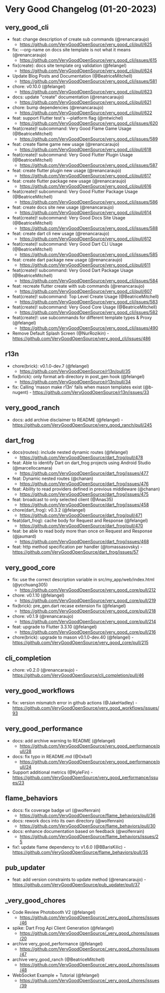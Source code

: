 # Very Good Changelog (01-20-2023)

## very_good_cli

- feat: change description of create sub commands (@renancaraujo)
  - https://github.com/VeryGoodOpenSource/very_good_cli/pull/625
- fix: --org-name on docs site template is not what it means (@renancaraujo)
  - https://github.com/VeryGoodOpenSource/very_good_cli/issues/615
- fix(create): docs site template org validation (@felangel)
  - https://github.com/VeryGoodOpenSource/very_good_cli/pull/624
- Update Blog Posts and Documentation (@BeatriceMitchell)
  - https://github.com/VeryGoodOpenSource/very_good_cli/issues/581
- chore: v0.10.0 (@felangel)
  - https://github.com/VeryGoodOpenSource/very_good_cli/pull/623
- docs: update "create" documentation (@renancaraujo)
  - https://github.com/VeryGoodOpenSource/very_good_cli/pull/621
- chore: bump dependencies (@renancaraujo)
  - https://github.com/VeryGoodOpenSource/very_good_cli/pull/622
- feat: support Flutter test's --platform flag (@mtwichel)
  - https://github.com/VeryGoodOpenSource/very_good_cli/issues/620
- feat(create)! subcommand: Very Good Flame Game Usage (@BeatriceMitchell)
  - https://github.com/VeryGoodOpenSource/very_good_cli/issues/589
- feat: create flame game new usage (@renancaraujo)
  - https://github.com/VeryGoodOpenSource/very_good_cli/pull/618
- feat(create)! subcommand: Very Good Flutter Plugin Usage (@BeatriceMitchell)
  - https://github.com/VeryGoodOpenSource/very_good_cli/issues/587
- feat: create flutter plugin new usage (@renancaraujo)
  - https://github.com/VeryGoodOpenSource/very_good_cli/pull/617
- feat: create flutter package new usage (@renancaraujo)
  - https://github.com/VeryGoodOpenSource/very_good_cli/pull/616
- feat(create)! subcommand: Very Good Flutter Package Usage (@BeatriceMitchell)
  - https://github.com/VeryGoodOpenSource/very_good_cli/issues/586
- feat: create docs site new usage (@renancaraujo)
  - https://github.com/VeryGoodOpenSource/very_good_cli/pull/614
- feat(create)! subcommand: Very Good Docs Site Usage (@BeatriceMitchell)
  - https://github.com/VeryGoodOpenSource/very_good_cli/issues/588
- feat: create dart cli new usage (@renancaraujo)
  - https://github.com/VeryGoodOpenSource/very_good_cli/pull/612
- feat(create)! subcommand: Very Good Dart CLI Usage (@BeatriceMitchell)
  - https://github.com/VeryGoodOpenSource/very_good_cli/issues/585
- feat: create dart package new usage (@renancaraujo)
  - https://github.com/VeryGoodOpenSource/very_good_cli/pull/611
- feat(create)! subcommand: Very Good Dart Package Usage (@BeatriceMitchell)
  - https://github.com/VeryGoodOpenSource/very_good_cli/issues/584
- feat: recreate flutter create with sub commands (@renancaraujo)
  - https://github.com/VeryGoodOpenSource/very_good_cli/pull/607
- feat(create)! subcommand: Top Level Create Usage (@BeatriceMitchell)
  - https://github.com/VeryGoodOpenSource/very_good_cli/issues/583
- feat(create)! subcommand: Very Good Core Usage (@BeatriceMitchell)
  - https://github.com/VeryGoodOpenSource/very_good_cli/issues/582
- feat(create)!: use subcommands for different template types & Proxy (@felangel)
  - https://github.com/VeryGoodOpenSource/very_good_cli/issues/490
- Remove Default Splash Screen (@NurRozikin) - https://github.com/VeryGoodOpenSource/very_good_cli/issues/486
  ​

## r13n

- chore(brick): v0.1.0-dev.7 (@felangel)
  - https://github.com/VeryGoodOpenSource/r13n/pull/35
- fix(brick): only format arb directory in post_gen hook (@felangel)
  - https://github.com/VeryGoodOpenSource/r13n/pull/34
- fix: Calling 'mason make r13n' fails when mason templates exist (@b-nugent) - https://github.com/VeryGoodOpenSource/r13n/issues/33
  ​

## very_good_ranch

- docs: add archive disclaimer to README (@felangel) - https://github.com/VeryGoodOpenSource/very_good_ranch/pull/245
  ​

## dart_frog

- docs(routes): include nested dynamic routes (@felangel)
  - https://github.com/VeryGoodOpenSource/dart_frog/pull/478
- feat: Able to identify Dart on dart_frog projects using Android Studio (@marcellocamara)
  - https://github.com/VeryGoodOpenSource/dart_frog/issues/477
- feat: Dynamic nested routes (@chanan)
  - https://github.com/VeryGoodOpenSource/dart_frog/issues/476
- feat: Ability to read providers defined in previous middleware (@chanan)
  - https://github.com/VeryGoodOpenSource/dart_frog/issues/475
- feat: broadcast to only selected client (@Anas35)
  - https://github.com/VeryGoodOpenSource/dart_frog/issues/458
- chore(dart_frog): v0.3.2 (@felangel)
  - https://github.com/VeryGoodOpenSource/dart_frog/pull/471
- feat(dart_frog): cache body for Request and Response (@felangel)
  - https://github.com/VeryGoodOpenSource/dart_frog/pull/470
- feat: be able to read body more than once on Request and Response (@jaumard)
  - https://github.com/VeryGoodOpenSource/dart_frog/issues/468
- feat: http method specification per handler (@tomassasovsky) - https://github.com/VeryGoodOpenSource/dart_frog/issues/57
  ​

## very_good_core

- fix: use the correct description variable in src/my_app/web/index.html (@ycchuang305)
  - https://github.com/VeryGoodOpenSource/very_good_core/pull/212
- chore: v0.1.10 (@felangel)
  - https://github.com/VeryGoodOpenSource/very_good_core/pull/219
- fix(brick): pre_gen.dart recase extension fix (@felangel)
  - https://github.com/VeryGoodOpenSource/very_good_core/pull/218
- chore: v0.1.9 (@renancaraujo)
  - https://github.com/VeryGoodOpenSource/very_good_core/pull/214
- feat: upgrade to Flutter 3.3.10 (@felangel)
  - https://github.com/VeryGoodOpenSource/very_good_core/pull/216
- chore(brick): upgrade to mason v0.1.0-dev.40 (@felangel) - https://github.com/VeryGoodOpenSource/very_good_core/pull/215
  ​

## cli_completion

- chore: v0.2.0 (@renancaraujo) - https://github.com/VeryGoodOpenSource/cli_completion/pull/46
  ​

## very_good_workflows

- fix: version mismatch error in github actions (@JakeHadley) - https://github.com/VeryGoodOpenSource/very_good_workflows/issues/93
  ​

## very_good_performance

- docs: add archive warning to README (@felangel)
  - https://github.com/VeryGoodOpenSource/very_good_performance/pull/28
- docs: fix typo in README.md (@0xba1)
  - https://github.com/VeryGoodOpenSource/very_good_performance/pull/24
- Support additional metrics (@KyleFin) - https://github.com/VeryGoodOpenSource/very_good_performance/issues/23
  ​

## flame_behaviors

- docs: fix coverage badge url (@wolfenrain)
  - https://github.com/VeryGoodOpenSource/flame_behaviors/pull/36
- docs: rework docs into its own directory (@wolfenrain)
  - https://github.com/VeryGoodOpenSource/flame_behaviors/pull/30
- docs: enhance documentation based on feedback (@wolfenrain)
  - https://github.com/VeryGoodOpenSource/flame_behaviors/issues/25
- fix!: update flame dependency to v1.6.0 (@BBarisKilic) - https://github.com/VeryGoodOpenSource/flame_behaviors/pull/35
  ​

## pub_updater

- feat: add version constraints to update method (@renancaraujo) - https://github.com/VeryGoodOpenSource/pub_updater/pull/37
  ​

## \_very_good_chores

- Code Review Photobooth V2 (@felangel)
  - https://github.com/VeryGoodOpenSource/_very_good_chores/issues/46
- spike: Dart Frog Api Client Generation (@felangel)
  - https://github.com/VeryGoodOpenSource/_very_good_chores/issues/20
- archive very_good_performance (@felangel)
  - https://github.com/VeryGoodOpenSource/_very_good_chores/issues/47
- archive very_good_ranch (@BeatriceMitchell)
  - https://github.com/VeryGoodOpenSource/_very_good_chores/issues/48
- WebSocket Example + Tutorial (@felangel)
  - https://github.com/VeryGoodOpenSource/_very_good_chores/issues/39
